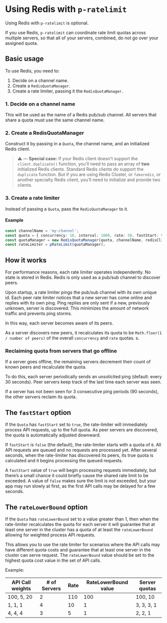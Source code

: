 # Using Redis with `p-ratelimit`

Using Redis with `p-ratelimit` is optional.

If you use Redis, `p-ratelimit` can coordinate rate limit quotas across multiple servers, so that all of your servers, combined, do not go over your assigned quota.

## Basic usage

To use Redis, you need to:

1. Decide on a channel name.
2. Create a `RedisQuotaManager`.
3. Create a rate limiter, passing it the `RedisQuotaManager`.

### 1. Decide on a channel name

This will be used as the name of a Redis pub/sub channel. All servers that share a quota must use the same channel name.

### 2. Create a RedisQuotaManager

Construct it by passing in a `Quota`, the channel name, and an initialized Redis client.

> ⚠️  — **Special case:** If your Redis client doesn’t support the `client.duplicate()` function, you’ll need to pass an array of **two** initialized Redis clients. Standard Redis clients do support the `duplicate` function. But if you are using Redis Cluster, or `fakeredis`, or another specialty Redis client, you’ll need to initialize and provide two clients.

### 3. Create a rate limiter

Instead of passing a `Quota`, pass the `RedisQuotaManager` to it.

#### Example

```typescript
const channelName = 'my-channel';
const quota = { concurrency: 10, interval: 1000, rate: 50, fastStart: true, rateLowerBound: 20 };
const quotaManager = new RedisQuotaManager(quota, channelName, redisClient);
const rateLimiter = pRateLimit(quotaManager);
```

## How it works

For performance reasons, each rate limiter operates independently. No state is stored in Redis. Redis is only used as a pub/sub channel to discover peers.

Upon startup, a rate limiter pings the pub/sub channel with its own unique id. Each peer rate limiter notices that a new server has come online and replies with its own ping. Ping replies are only sent if a new, previously unknown, server is discovered. This minimizes the amount of network traffic and prevents ping storms.

In this way, each server becomes aware of its peers.

As a server discovers new peers, it recalculates its quota to be `Math.floor(1 / number of peers)` of the overall `concurrency` and `rate` quotas. s.

### Reclaiming quota from servers that go offline

If a server goes offline, the remaining servers decrement their count of known peers and recalculate the quota.

To do this, each server periodically sends an unsolicited ping (default: every 30 seconds). Peer servers keep track of the last time each server was seen.

If a server has not been seen for 3 consecutive ping periods (90 seconds), the other servers reclaim its quota.

## The `fastStart` option

If the `Quota` has `fastStart` set to `true`, the rate-limiter will immediately process API requests, up to the full quota. As peer servers are discovered, the quota is automatically adjusted downward.

If `fastStart` is `false` (the default), the rate-limiter starts with a quota of `0`. All API requests are queued and no requests are processed yet. After several seconds, when the rate-limiter has discovered its peers, its true quota is calculated and it begins processing the queued requests.

A `fastStart` value of `true` will begin processing requests immediately, but there’s a small chance it could briefly cause the shared rate limit to be exceeded. A value of `false` makes sure the limit is not exceeded, but your app may run slowly at first, as the first API calls may be delayed for a few seconds.

## The `rateLowerBound` option

If the `Quota` has `rateLowerBound` set to a value greater than 1, then when the rate-limiter recalculates the quota for each server it will guarantee that at least one server in the cluster has a quota of at least the `rateLowerBound` allowing for weighted process API requests. 

This allows you to use the rate limiter for scenarios where the API calls may have different quota costs and guarantee that at least one server in the cluster can serve request. The `rateLowerBound` value should be set to the highest quota cost value in the set of API calls.

Example:

| API Call weights | # of Servers  | Rate | RateLowerBound value  | Server quotas |
|------------------|---------------|------|-----------------------|-----------------------|
| 100, 5, 20       | 2             | 110  | 100                   | 100, 10               |
| 1, 1, 1          | 4             | 10   |  1                    |  3, 3, 3, 1           |
| 4, 4, 4          | 3             | 5    |  1                    |  2, 2, 1                    |